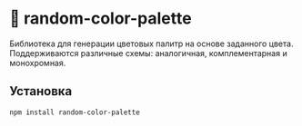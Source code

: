 # 🎨 random-color-palette

Библиотека для генерации цветовых палитр на основе заданного цвета.
Поддерживаются различные схемы: аналогичная, комплементарная и монохромная.

## Установка

```bash
npm install random-color-palette
